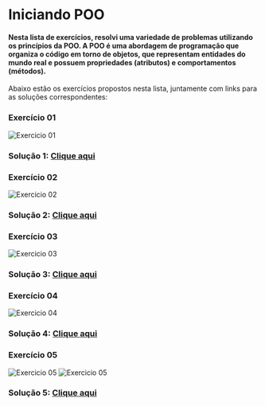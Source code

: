 # Iniciando POO

#### Nesta lista de exercícios, resolvi uma variedade de problemas utilizando os princípios da POO. A POO é uma abordagem de programação que organiza o código em torno de objetos, que representam entidades do mundo real e possuem propriedades (atributos) e comportamentos (métodos).

Abaixo estão os exercícios propostos nesta lista, juntamente com links para as soluções correspondentes:

###  Exercício 01
<img src="imgs/1.png" alt="Exercicio 01">

### Solução 1: [Clique aqui](/Exercícios/Iniciando%20POO/exercicio1/src)


###  Exercício 02
<img src="imgs/2.png" alt="Exercicio 02">

### Solução 2: [Clique aqui](/Exercícios/Iniciando%20POO/exercicio2/src)


###  Exercício 03
<img src="imgs/3.png" alt="Exercicio 03">

### Solução 3: [Clique aqui](/Exercícios/Iniciando%20POO/exercicio3/src)

###  Exercício 04
<img src="imgs/4.png" alt="Exercicio 04">

### Solução 4: [Clique aqui](/Exercícios/Iniciando%20POO/exercicio4/src)

###  Exercício 05
<img src="imgs/5.1.png" alt="Exercicio 05">
<img src="imgs/5.2.png" alt="Exercicio 05">

### Solução 5: [Clique aqui](/Exercícios/Iniciando%20POO/exercicio5/src)
